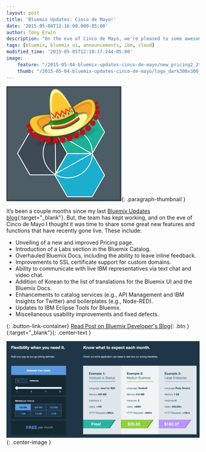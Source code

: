 ```yaml
---
layout: post
title: 'Bluemix Updates: Cinco de Mayo!'
date: '2015-05-04T12:16:00.000-05:00'
author: Tony Erwin
description: "On the eve of Cinco de Mayo, we're pleased to some awesome Bluemix updates that have recently gone live. These include a new and improved Pricing page, introduction of a Labs section in the catalog. overhauled Bluemix Docs with the ability to leave inline feedback, improvements to SSL certificate support for custom domains, ability to communicate with live IBM representatives via text chat and video chat, addition of Korean to the list of translations, enhancements to the API Management and IBM Insights for Twitter services, addition of Watson nodes to the Node-RED boilerplate, updates to IBM Eclipse Tools for Bluemix, and miscellaneous usability improvements and fixed defects."
tags: [bluemix, bluemix ui, announcements, ibm, cloud]
modified_time: '2015-05-05T12:10:17.244-05:00'
image:
    feature: "/2015-05-04-bluemix-updates-cinco-de-mayo/new_pricing2_2to1ratio.png"
    thumb: "/2015-05-04-bluemix-updates-cinco-de-mayo/logo_dark300x300_dark.png"
---
```


![Bluemix Updates: Cinco de Mayo!](/images/2015-05-04-bluemix-updates-cinco-de-mayo/logo_dark300x300_dark.png){: .paragraph-thumbnail }

It’s been a couple months since my last [Bluemix Updates blog](https://developer.ibm.com/bluemix/2015/02/26/bluemix-updates-interconnect-2015/){:target="_blank"}. But, the team has kept working, and on the eve of Cinco de Mayo I thought it was time to share some great new features and functions that have recently gone live. These include:

- Unveiling of a new and improved Pricing page.
- Introduction of a Labs section in the Bluemix Catalog.
- Overhauled Bluemix Docs, including the ability to leave inline feedback.
- Improvements to SSL certificate support for custom domains.
- Ability to communicate with live IBM representatives via text chat and video chat.
- Addition of Korean to the list of translations for the Bluemix UI and the Bluemix Docs.
- Enhancements to catalog services (e.g., API Management and IBM Insights for Twitter) and boilerplates (e.g., Node-RED).
- Updates to IBM Eclipse Tools for Bluemix.
- Miscellaneous usability improvements and fixed defects.

{: .button-link-container}
[Read Post on Bluemix Developer's Blog](https://developer.ibm.com/bluemix/2015/05/04/bluemix-updates-cinco-de-mayo){: .btn }{:target="_blank"}{: .center-text }

![Bluemix Update: New Pricing Page](/images/2015-05-04-bluemix-updates-cinco-de-mayo/new_pricing2_2to1ratio.png){: .center-image }
